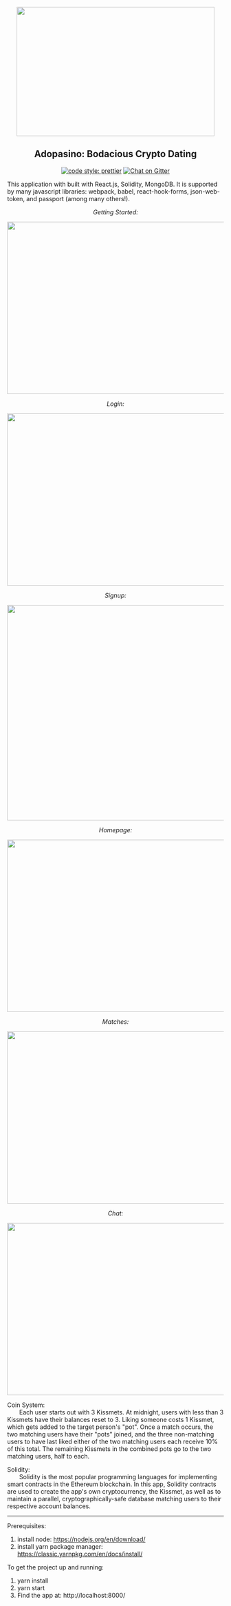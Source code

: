 <p align="center">
  <img width="460" height="300" src="https://miro.medium.com/max/600/1*RjYbjwXSnix3I65M7McsJQ.gif">
</p>

<h2 align="center">Adopasino: Bodacious Crypto Dating</h2>
    
<p align="center">
<a href="#badge">
    <img alt="code style: prettier" src="https://img.shields.io/badge/code_style-prettier-ff69b4.svg?style=flat-square"></a>
  <a href="https://gitter.im/adopasino/community">
    <img alt="Chat on Gitter" src="https://img.shields.io/gitter/room/jlongster/prettier.svg?style=flat-square"></a>
<p>

This application with built with React.js, Solidity, MongoDB. It is supported by many javascript libraries: webpack, babel, react-hook-forms, json-web-token, and passport (among many others!).

<p align="center"><i>Getting Started:</i>
  <p>
<p align="center">
  <img width="600" height="400" src="https://imgur.com/vbGBjTP.png">
</p>

<p align="center"><i>Login:</i>
  <p>
<p align="center">
  <img width="600" height="400" src="https://imgur.com/FLYT097.png">
</p>

<p align="center"><i>Signup:</i>
  <p>
<p align="center">
  <img width="600" height="500" src="https://imgur.com/E5gzsYl.png">
</p>

<p align="center"><i>Homepage:</i>
  <p>
<p align="center">
  <img width="600" height="400" src="https://imgur.com/J2DAZ4u.png">
</p>

<p align="center"><i>Matches:</i>
  <p>
<p align="center">
  <img width="600" height="400" src="https://imgur.com/8pQ2iB9.png">
</p>

<p align="center"><i>Chat:</i>
  <p>
<p align="center">
  <img width="600" height="400" src="https://imgur.com/sMOnlwN.png">
</p>




Coin System:<br/>
&ensp;&ensp;&ensp;&ensp;Each user starts out with 3 Kissmets. At midnight, users with less than 3 Kissmets have their balances reset to 3. Liking someone costs 1 Kissmet, which gets added to the target person's "pot". Once a match occurs, the two matching users have their "pots" joined, and the three non-matching users to have last liked either of the two matching users each receive 10% of this total. The remaining Kissmets in the combined pots go to the two matching users, half to each.



Solidity:<br/>
&ensp;&ensp;&ensp;&ensp;Solidity is the most popular programming languages for implementing smart contracts in the Ethereum blockchain. In this app, Solidity contracts are used to create the app's own cryptocurrency, the Kissmet, as well as to maintain a parallel, cryptographically-safe database matching users to their respective account balances.


---

Prerequisites:<br />
1. install node: https://nodejs.org/en/download/ <br/>
2. install yarn package manager: https://classic.yarnpkg.com/en/docs/install/ <br/>

To get the project up and running:<br/>
1. yarn install <br/>
2. yarn start <br/>
3. Find the app at: http://localhost:8000/<br/>


